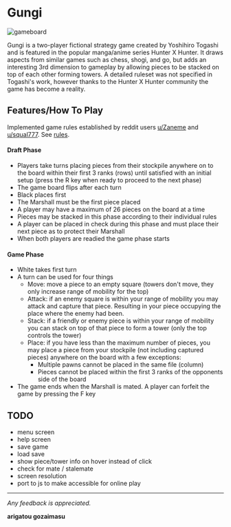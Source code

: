 # Gungi

![gameboard](https://i.imgur.com/CkNhrgdl.png)

Gungi is a two-player fictional strategy game created by Yoshihiro Togashi and is featured in the popular manga/anime series Hunter X Hunter. It draws aspects from similar games such as chess, shogi, and go, but adds an interesting 3rd dimension to gameplay by allowing pieces to be stacked on top of each other forming towers. A detailed ruleset was not specified in Togashi's work, however thanks to the Hunter X Hunter community the game has become a reality.

## Features/How To Play

Implemented game rules established by reddit users [u/Zaneme](https://www.reddit.com/user/Zaneme) and [u/squal777](https://www.reddit.com/user/squal777). See [rules](https://www.docdroid.net/P4r6Fvq/gungi.pdf).

#### Draft Phase
- Players take turns placing pieces from their stockpile anywhere on to the board within their first 3 ranks (rows) until satisfied with an initial setup (press the R key when ready to proceed to the next phase)
- The game board flips after each turn
- Black places first
- The Marshall must be the first piece placed
- A player may have a maximum of 26 pieces on the board at a time
- Pieces may be stacked in this phase according to their individual rules
- A player can be placed in check during this phase and must place their next piece as to protect their Marshall
- When both players are readied the game phase starts

#### Game Phase
- White takes first turn
- A turn can be used for four things
  - Move: move a piece to an empty square (towers don't move, they only increase range of mobility for the top)
  - Attack: if an enemy square is within your range of mobility you may attack and capture that piece. Resulting in your piece occupying the place where the enemy had been.
  - Stack: if a friendly or enemy piece is within your range of mobility you can stack on top of that piece to form a tower (only the top controls the tower)
  - Place: if you have less than the maximum number of pieces, you may place a piece from your stockpile (not including captured pieces) anywhere on the board with a few exceptions:
    - Multiple pawns cannot be placed in the same file (column)
    - Pieces cannot be placed within the first 3 ranks of the opponents side of the board
- The game ends when the Marshall is mated. A player can forfeit the game by pressing the F key


## TODO

- menu screen
- help screen
- save game
- load save
- show piece/tower info on hover instead of click
- check for mate / stalemate
- screen resolution
- port to js to make accessible for online play

---
*Any feedback is appreciated.*

**arigatou gozaimasu**
